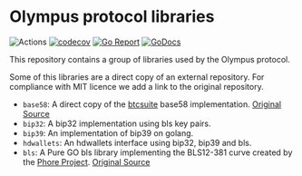 # Olympus protocol libraries

![Actions](https://github.com/grupokindynos/olympus-utils/workflows/Utils/badge.svg)
[![codecov](https://codecov.io/gh/grupokindynos/olympus-utils/branch/master/graph/badge.svg)](https://codecov.io/gh/grupokindynos/olympus-utils)
[![Go Report](https://goreportcard.com/badge/github.com/grupokindynos/olympus-utils)](https://goreportcard.com/report/github.com/grupokindynos/olympus-utils) 
[![GoDocs](https://godoc.org/github.com/grupokindynos/olympus-utils?status.svg)](http://godoc.org/github.com/grupokindynos/olympus-utils)

This repository contains a group of libraries used by the Olympus protocol.

Some of this libraries are a direct copy of an external repository. 
For compliance with MIT licence we add a link to the original repository.

* `base58`: A direct copy of the [btcsuite](https://github.com/btcsuite) base58 implementation.  [Original Source](https://github.com/btcsuite/btcutil/tree/master/base58)
* `bip32`: A bip32 implementation using bls key pairs.
* `bip39`: An implementation of bip39 on golang.
* `hdwallets`: An hdwallets interface using bip32, bip39 and bls.
* `bls`: A Pure GO bls library implementing the BLS12-381 curve created by the [Phore Project](https://github.com/phoreproject/). [Original Source](https://github.com/phoreproject/bls)
